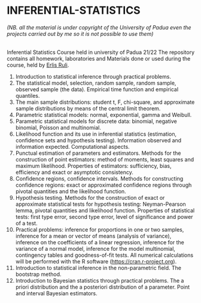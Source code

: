 # INFERENTIAL-STATISTICS
###### (NB. all the material is under copyright of the University of Padua even the projects carried out by me so it is not possible to use them)
Inferential Statistics Course held in university of Padua 21/22
The repository contains all homework, laboratories and Materials done or used during the course, held by [Erlis Ruli](https://homes.stat.unipd.it/erlisruli/).

1. Introduction to statistical inference through practical problems.
2. The statistical model, selection, random sample, random sample, observed sample (the data). Empirical time function and empirical quantiles.
3. The main sample distributions: student t, F, chi-square, and approximate sample distributions by means of the central limit theorem.
4. Parametric statistical models: normal, exponential, gamma and Weibull.
5. Parametric statistical models for discrete data: binomial, negative binomial, Poisson and multinomial.
6. Likelihood function and its use in inferential statistics (estimation, confidence sets and hypothesis testing). Information observed and information expected. Computational aspects.
7. Punctual estimation of parameters and estimators. Methods for the construction of point estimators: method of moments, least squares and maximum likelihood. Properties of estimators: sufficiency, bias, efficiency and exact or asymptotic consistency.
8. Confidence regions, confidence intervals. Methods for constructing confidence regions: exact or approximated confidence regions through pivotal quantities and the likelihood function.
9. Hypothesis testing. Methods for the construction of exact or approximate statistical tests for hypothesis testing: Neyman-Pearson lemma, pivotal quantities and likelihood function. Properties of statistical tests: first type error, second type error, level of significance and power of a test.
10. Practical problems: inference for proportions in one or two samples, inference for a mean or vector of means (analysis of variance), inference on the coefficients of a linear regression, inference for the variance of a normal model, inference for the model multinomial, contingency tables and goodness-of-fit tests. All numerical calculations will be performed with the R software (https://cran.r-project.org).
11. Introduction to statistical inference in the non-parametric field. The bootstrap method.
12. Introduction to Bayesian statistics through practical problems. The a priori distribution and the a posteriori distribution of a parameter. Point and interval Bayesian estimators.
